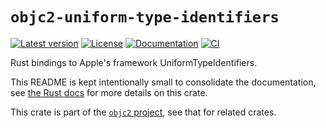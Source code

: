 # `objc2-uniform-type-identifiers`

[![Latest version](https://badgen.net/crates/v/objc2-uniform-type-identifiers)](https://crates.io/crates/objc2-uniform-type-identifiers)
[![License](https://badgen.net/badge/license/MIT/blue)](../LICENSE.txt)
[![Documentation](https://docs.rs/objc2-uniform-type-identifiers/badge.svg)](https://docs.rs/objc2-uniform-type-identifiers/)
[![CI](https://github.com/madsmtm/objc2/actions/workflows/ci.yml/badge.svg)](https://github.com/madsmtm/objc2/actions/workflows/ci.yml)

Rust bindings to Apple's framework UniformTypeIdentifiers.

This README is kept intentionally small to consolidate the documentation, see
[the Rust docs](https://docs.rs/objc2-uniform-type-identifiers/) for more details on this crate.

This crate is part of the [`objc2` project](https://github.com/madsmtm/objc2),
see that for related crates.
